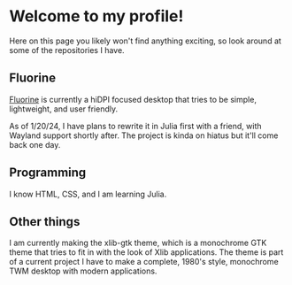 # Welcome to my profile!
Here on this page you likely won't find anything exciting, so look around at some of the repositories I have.

## Fluorine
[Fluorine](https://github.com/4194304/fluorine) is currently a hiDPI focused desktop that tries to be simple, lightweight, and user friendly.

As of 1/20/24, I have plans to rewrite it in Julia first with a friend, with Wayland support shortly after.
The project is kinda on hiatus but it'll come back one day.

## Programming
I know HTML, CSS, and I am learning Julia.

## Other things
I am currently making the xlib-gtk theme, which is a monochrome GTK theme that tries to fit in with the look of Xlib applications. The theme is part of a current project I have to make a complete, 1980's style, monochrome TWM desktop with modern applications.